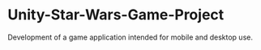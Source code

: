 # Unity-Star-Wars-Game-Project
Development of a game application intended for mobile and desktop use.
